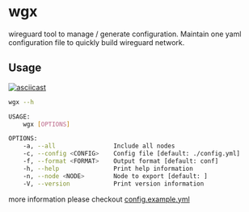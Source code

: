 # wgx

wireguard tool to manage / generate configuration. Maintain one yaml configuration file to quickly build wireguard network.

## Usage

[![asciicast](https://asciinema.org/a/NIP9rpjjlWVIMM6hUl4Q8U4ap.svg)](https://asciinema.org/a/NIP9rpjjlWVIMM6hUl4Q8U4ap)

```bash
wgx --h

USAGE:
    wgx [OPTIONS]

OPTIONS:
    -a, --all                Include all nodes
    -c, --config <CONFIG>    Config file [default: ./config.yml]
    -f, --format <FORMAT>    Output format [default: conf]
    -h, --help               Print help information
    -n, --node <NODE>        Node to export [default: ]
    -V, --version            Print version information
```

more information please checkout [config.example.yml](./config.example.yml)
